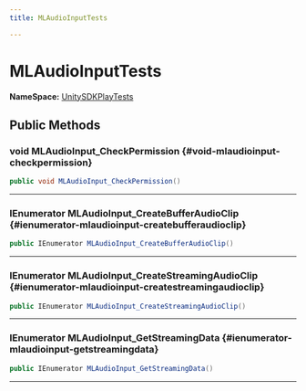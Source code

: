 ```yaml
---
title: MLAudioInputTests

---
```


# MLAudioInputTests



**NameSpace:** 
[UnitySDKPlayTests](/unity-api/api/UnitySDKPlayTests/UnitySDKPlayTests.md) 








## Public Methods

### void MLAudioInput_CheckPermission {#void-mlaudioinput-checkpermission}

```csharp
public void MLAudioInput_CheckPermission()
```






-----------

### IEnumerator MLAudioInput_CreateBufferAudioClip {#ienumerator-mlaudioinput-createbufferaudioclip}

```csharp
public IEnumerator MLAudioInput_CreateBufferAudioClip()
```






-----------

### IEnumerator MLAudioInput_CreateStreamingAudioClip {#ienumerator-mlaudioinput-createstreamingaudioclip}

```csharp
public IEnumerator MLAudioInput_CreateStreamingAudioClip()
```






-----------

### IEnumerator MLAudioInput_GetStreamingData {#ienumerator-mlaudioinput-getstreamingdata}

```csharp
public IEnumerator MLAudioInput_GetStreamingData()
```






-----------

